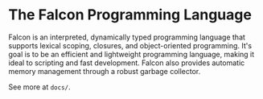# The Falcon Programming Language

Falcon is an interpreted, dynamically typed programming language that supports lexical scoping, closures, and 
object-oriented programming. It's goal is to be an efficient and lightweight programming language, making it ideal to 
scripting and fast development. Falcon also provides automatic memory management through a robust garbage collector.

See more at ```docs/```.
